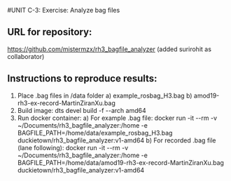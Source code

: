 #UNIT C-3: Exercise: Analyze bag files
## URL for repository:
https://github.com/mistermzx/rh3_bagfile_analyzer
(added surirohit as collaborator)
## Instructions to reproduce results:
1. Place .bag files in /data folder
a) example_rosbag_H3.bag 
b) amod19-rh3-ex-record-MartinZiranXu.bag
2. Build image:
dts devel build -f --arch amd64
3. Run docker container:
a) For example .bag file:
docker run -it --rm  -v ~/Documents/rh3_bagfile_analyzer:/home -e BAGFILE_PATH=/home/data/example_rosbag_H3.bag duckietown/rh3_bagfile_analyzer:v1-amd64
b) For recorded .bag file (lane following):
docker run -it --rm  -v ~/Documents/rh3_bagfile_analyzer:/home -e BAGFILE_PATH=/home/data/amod19-rh3-ex-record-MartinZiranXu.bag duckietown/rh3_bagfile_analyzer:v1-amd64
